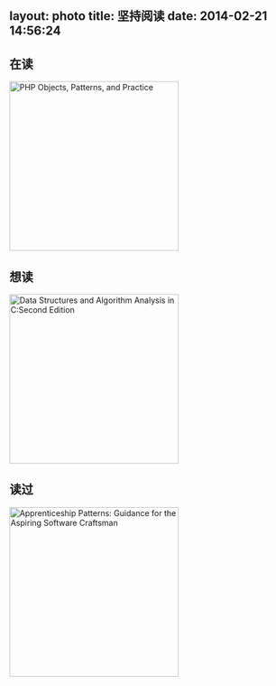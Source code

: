 layout: photo
title: 坚持阅读
date: 2014-02-21 14:56:24
---

## 在读

<img src="http://img3.douban.com/lpic/s4261122.jpg" alt="PHP Objects, Patterns, and Practice" width="300" />

## 想读

<img src="http://img3.douban.com/lpic/s1106991.jpg" alt="Data Structures and Algorithm Analysis in C:Second Edition" width="300" />

## 读过

<img src="http://img3.douban.com/lpic/s27179973.jpg" alt="Apprenticeship Patterns: Guidance for the Aspiring Software Craftsman" width="300" />

